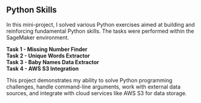 ## Python Skills

In this mini-project, I solved various Python exercises aimed at building and reinforcing fundamental Python skills. The tasks were performed within the SageMaker environment.

**Task 1 - Missing Number Finder**  
**Task 2 - Unique Words Extractor**  
**Task 3 - Baby Names Data Extractor**  
**Task 4 - AWS S3 Integration**  

This project demonstrates my ability to solve Python programming challenges, handle command-line arguments, work with external data sources, and integrate with cloud services like AWS S3 for data storage.
